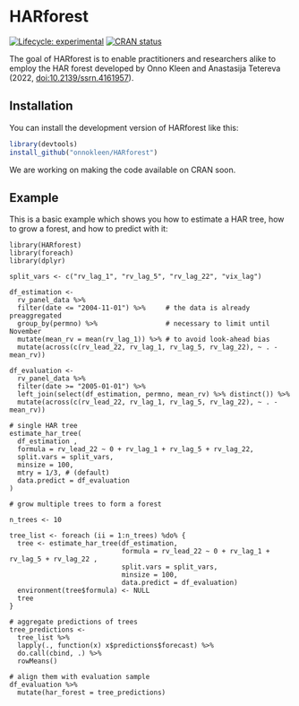 # HARforest

<!-- badges: start -->
[![Lifecycle: experimental](https://img.shields.io/badge/lifecycle-experimental-orange.svg)](https://lifecycle.r-lib.org/articles/stages.html#experimental)
[![CRAN status](https://www.r-pkg.org/badges/version/HARforest)](https://CRAN.R-project.org/package=HARforest)
<!-- badges: end -->

The goal of HARforest is to enable practitioners and researchers alike to employ the HAR forest developed by Onno Kleen and Anastasija Tetereva (2022, [doi:10.2139/ssrn.4161957](https://10.2139/ssrn.4161957)).

## Installation

You can install the development version of HARforest like this:

``` r
library(devtools)
install_github("onnokleen/HARforest")
```

We are working on making the code available on CRAN soon.

## Example

This is a basic example which shows you how to estimate a HAR tree, how to grow a forest, and how to predict with it:

```{r example}
library(HARforest)
library(foreach)
library(dplyr)

split_vars <- c("rv_lag_1", "rv_lag_5", "rv_lag_22", "vix_lag")

df_estimation <-
  rv_panel_data %>%
  filter(date <= "2004-11-01") %>%     # the data is already preaggregated
  group_by(permno) %>%                 # necessary to limit until November
  mutate(mean_rv = mean(rv_lag_1)) %>% # to avoid look-ahead bias
  mutate(across(c(rv_lead_22, rv_lag_1, rv_lag_5, rv_lag_22), ~ . - mean_rv)) 

df_evaluation <-
  rv_panel_data %>%
  filter(date >= "2005-01-01") %>%
  left_join(select(df_estimation, permno, mean_rv) %>% distinct()) %>%
  mutate(across(c(rv_lead_22, rv_lag_1, rv_lag_5, rv_lag_22), ~ . - mean_rv)) 

# single HAR tree
estimate_har_tree(
  df_estimation ,
  formula = rv_lead_22 ~ 0 + rv_lag_1 + rv_lag_5 + rv_lag_22,
  split.vars = split_vars,
  minsize = 100,
  mtry = 1/3, # (default)
  data.predict = df_evaluation
)

# grow multiple trees to form a forest

n_trees <- 10

tree_list <- foreach (ii = 1:n_trees) %do% {
  tree <- estimate_har_tree(df_estimation,
                            formula = rv_lead_22 ~ 0 + rv_lag_1 + rv_lag_5 + rv_lag_22 ,
                            split.vars = split_vars,
                            minsize = 100,
                            data.predict = df_evaluation)
  environment(tree$formula) <- NULL
  tree
}

# aggregate predictions of trees
tree_predictions <-
  tree_list %>%
  lapply(., function(x) x$predictions$forecast) %>%
  do.call(cbind, .) %>%
  rowMeans()

# align them with evaluation sample
df_evaluation %>%
  mutate(har_forest = tree_predictions)
  
```

